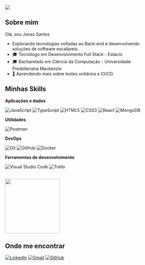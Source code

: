
![](https://komarev.com/ghpvc/?username=jonasSant&color=006bed)

## Sobre mim

Olá, sou Jonas Santos

- Explorando tecnologias voltadas ao Back-end e desenvolvendo soluções de software escaláveis.
- 🎓 Tecnólogo em Desenvolvimento Full Stack - Estácio
- 🎓 Bacharelado em Ciência da Computação  - Universidade Presbiteriana Mackenzie
- 🌱 Aprendendo mais sobre testes unitários e CI/CD.

## Minhas Skills

**Aplicações e dados**


![JavaScript](https://img.shields.io/badge/JavaScript-F7DF1E?style=for-the-badge&logo=javascript&logoColor=black)
![TypeScript](https://img.shields.io/badge/TypeScript-007ACC?style=for-the-badge&logo=typescript&logoColor=white)
![HTML5](https://img.shields.io/badge/HTML5-E34F26?style=for-the-badge&logo=html5&logoColor=white)
![CSS3](https://img.shields.io/badge/CSS3-1572B6?style=for-the-badge&logo=css3&logoColor=white)
![React](https://img.shields.io/badge/React-20232A?style=for-the-badge&logo=react&logoColor=61DAFB)
![MongoDB](https://img.shields.io/badge/MongoDB-%234ea94b.svg?style=for-the-badge&logo=mongodb&logoColor=white)


**Utilidades**

![Postman](https://img.shields.io/badge/-Postman-333333?style=flat&logo=postman)

**DevOps**

![Git](https://img.shields.io/badge/-Git-333333?style=flat&logo=git)
![GitHub](https://img.shields.io/badge/-GitHub-333333?style=flat&logo=github)
![Docker](https://img.shields.io/badge/-Docker-333333?style=flat&logo=docker)


**Ferramentas de desenvolvimento**

![Visual Studio Code](https://img.shields.io/badge/-Visual%20Studio%20Code-333333?style=flat&logo=visual-studio-code&logoColor=007ACC)
![Trello](https://img.shields.io/badge/-Trello-333333?style=flat&logo=trello&logoColor=007ACC)


<br/>

<a href="https://github.com/jonasSant" title="Perfil do Jonas">
  <img height="180em" src="https://github-readme-stats.vercel.app/api?username=jonasSant&theme=dracula&show_icons=true" />
</a>

## Onde me encontrar

[![LinkedIn](https://img.shields.io/badge/LinkedIn-0077B5?style=for-the-badge&logo=linkedin&logoColor=white)](https://www.linkedin.com/in/SEUUSERNAME/)
[![Gmail](https://img.shields.io/badge/Gmail-333333?style=for-the-badge&logo=gmail&logoColor=red)](mailto:jonasjesus871@gmail.com)
[![GitHub](https://img.shields.io/badge/GitHub-100000?style=for-the-badge&logo=github&logoColor=white)](https://github.com/jonasSant)
